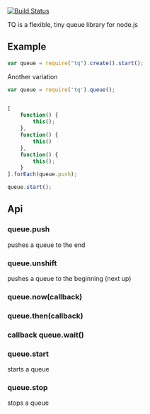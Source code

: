 [![Build Status](https://travis-ci.org/crcn/tq.js.png)](https://travis-ci.org/crcn/tq.js)

TQ is a flexible, tiny queue library for node.js

## Example

```javascript
var queue = require("tq").create().start();

```

Another variation

```javascript
var queue = require('tq').queue();


[
	function() {
		this();
	},
	function() {
		this()
	},
	function() {
		this();
	}
].forEach(queue.push);

queue.start();
```


## Api


### queue.push 
pushes a queue to the end

### queue.unshift
pushes a queue to the beginning (next up)

### queue.now(callback)

### queue.then(callback)

### callback queue.wait()

### queue.start
starts a queue

### queue.stop
stops a queue
